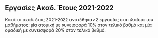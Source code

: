 ## Εργασίες Ακαδ. Έτους 2021-2022

Κατά το ακαδ. έτος 2021-2022 ανατέθηκαν 2 εργασίες στα πλαίσια του μαθήματος: μία ατομική με συνεισφορά 10% στον τελικό βαθμό και μία ομαδική με συνεισφορά 20% στον τελικό βαθμό.
